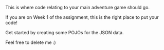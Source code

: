This is where code relating to your main adventure game should go.

If you are on Week 1 of the assignment, this is the right place to put your code!

Get started by creating some POJOs for the JSON data.

Feel free to delete me :)
